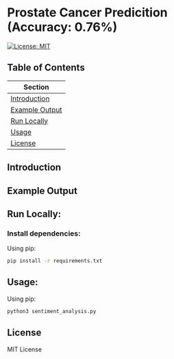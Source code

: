 # Prostate Cancer Predicition (Accuracy: 0.76%)

[![License: MIT](https://img.shields.io/badge/License-MIT-yellow.svg)](LICENSE)

## Table of Contents
| Section |
|-------- |
| [Introduction](#Introduction) |
| [Example Output](#Example-Output) |
| [Run Locally](#Run-Locally) |
| [Usage](#Usage) |
| [License](#License) |

## Introduction

## Example Output

## Run Locally:

### Install dependencies:

Using pip:
```sh
pip install -r requirements.txt
```

## Usage:

Using pip:
```sh
python3 sentiment_analysis.py
```

## License
MIT License
